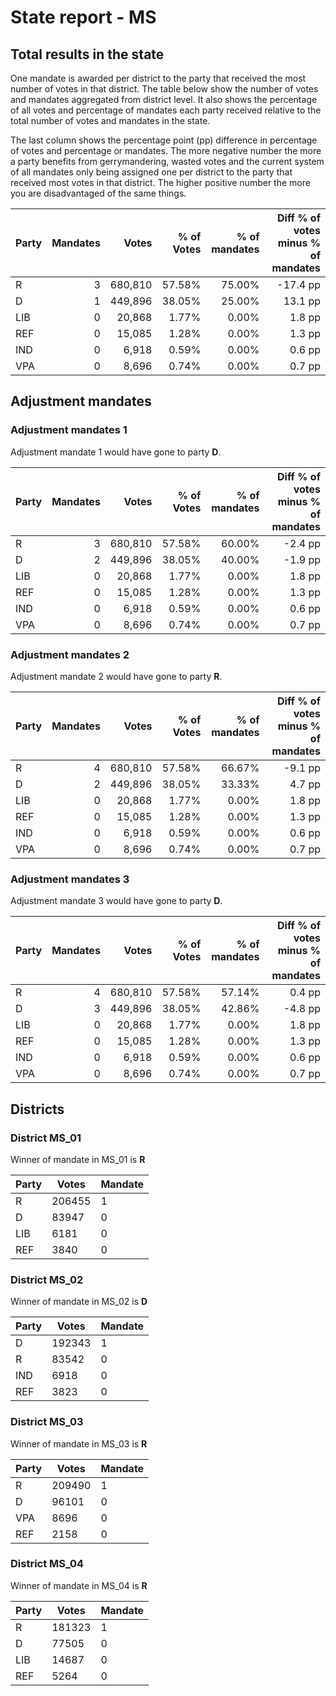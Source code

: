 # State report - MS

## Total results in the state

One mandate is awarded per district to the party that received the most number of votes in that district. The table below show the number of votes and mandates aggregated from district level. It also shows the percentage of  all votes and percentage of mandates each party received relative to the total number of votes and mandates in the state.

The last column shows the percentage point (pp) difference in percentage of votes and percentage or mandates. The more negative number the more a party benefits from gerrymandering, wasted votes and the current system of all mandates only being assigned one per district to the party that received most votes in that district. The higher positive number the more you are disadvantaged of the same things.

| Party | Mandates | Votes | % of Votes |  % of mandates | Diff % of votes minus % of mandates |
|---|--:|--:|--:|--:|--:|
|R|3|680,810|57.58%|75.00%|-17.4 pp|
|D|1|449,896|38.05%|25.00%|13.1 pp|
|LIB|0|20,868|1.77%|0.00%|1.8 pp|
|REF|0|15,085|1.28%|0.00%|1.3 pp|
|IND|0|6,918|0.59%|0.00%|0.6 pp|
|VPA|0|8,696|0.74%|0.00%|0.7 pp|

## Adjustment mandates

### Adjustment mandates 1

Adjustment mandate 1 would have gone to party **D**.

| Party | Mandates | Votes | % of Votes |  % of mandates | Diff % of votes minus % of mandates |
|---|--:|--:|--:|--:|--:|
|R|3|680,810|57.58%|60.00%|-2.4 pp|
|D|2|449,896|38.05%|40.00%|-1.9 pp|
|LIB|0|20,868|1.77%|0.00%|1.8 pp|
|REF|0|15,085|1.28%|0.00%|1.3 pp|
|IND|0|6,918|0.59%|0.00%|0.6 pp|
|VPA|0|8,696|0.74%|0.00%|0.7 pp|

### Adjustment mandates 2

Adjustment mandate 2 would have gone to party **R**.

| Party | Mandates | Votes | % of Votes |  % of mandates | Diff % of votes minus % of mandates |
|---|--:|--:|--:|--:|--:|
|R|4|680,810|57.58%|66.67%|-9.1 pp|
|D|2|449,896|38.05%|33.33%|4.7 pp|
|LIB|0|20,868|1.77%|0.00%|1.8 pp|
|REF|0|15,085|1.28%|0.00%|1.3 pp|
|IND|0|6,918|0.59%|0.00%|0.6 pp|
|VPA|0|8,696|0.74%|0.00%|0.7 pp|

### Adjustment mandates 3

Adjustment mandate 3 would have gone to party **D**.

| Party | Mandates | Votes | % of Votes |  % of mandates | Diff % of votes minus % of mandates |
|---|--:|--:|--:|--:|--:|
|R|4|680,810|57.58%|57.14%|0.4 pp|
|D|3|449,896|38.05%|42.86%|-4.8 pp|
|LIB|0|20,868|1.77%|0.00%|1.8 pp|
|REF|0|15,085|1.28%|0.00%|1.3 pp|
|IND|0|6,918|0.59%|0.00%|0.6 pp|
|VPA|0|8,696|0.74%|0.00%|0.7 pp|


## Districts


### District MS_01
Winner of mandate in MS_01 is **R**

| Party | Votes | Mandate |
|---|---|---|
|R|206455|1
|D|83947|0
|LIB|6181|0
|REF|3840|0

### District MS_02
Winner of mandate in MS_02 is **D**

| Party | Votes | Mandate |
|---|---|---|
|D|192343|1
|R|83542|0
|IND|6918|0
|REF|3823|0

### District MS_03
Winner of mandate in MS_03 is **R**

| Party | Votes | Mandate |
|---|---|---|
|R|209490|1
|D|96101|0
|VPA|8696|0
|REF|2158|0

### District MS_04
Winner of mandate in MS_04 is **R**

| Party | Votes | Mandate |
|---|---|---|
|R|181323|1
|D|77505|0
|LIB|14687|0
|REF|5264|0

